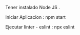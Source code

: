 Tener instalado Node JS . 

Iniciar Aplicacion : npm start

Ejecutar linter  - eslint : npx eslint  
